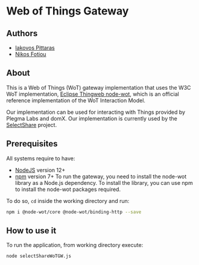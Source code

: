 # Web of Things Gateway
## Authors
* [Iakovos Pittaras](https://www2.aueb.gr/users/pittaras/)
* [Nikos Fotiou](htttps://www2.aueb.gr/users/fotiou/)

## About
This is a Web of Things (WoT) gateway implementation that uses the W3C WoT implementation, [Eclipse Thingweb node-wot](https://www.thingweb.io), which is an official reference implementation of the WoT Interaction Model.

Our implementation can be used for interacting with Things provided by Plegma Labs and domX.
Our implementation is currently used by the [SelectShare](https://mm.aueb.gr/projects/selectshare) project.

## Prerequisites
All systems require to have:
- [NodeJS](https://nodejs.org/) version 12+
- [npm](https://npmjs.com) version 7+
To run the gateway, you need to install the node-wot library as a Node.js dependency. To install the library, you can use npm to install the node-wot packages required. 

To do so, `cd` inside the working directory and run:
```bash
npm i @node-wot/core @node-wot/binding-http --save
```
## How to use it
To run the application, from working directory execute:
```bash
node selectShareWoTGW.js
``` 
